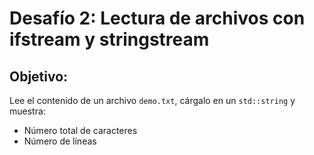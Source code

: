 # Desafío 2: Lectura de archivos con ifstream y stringstream

## Objetivo:
Lee el contenido de un archivo `demo.txt`, cárgalo en un `std::string` y muestra:
- Número total de caracteres
- Número de líneas
